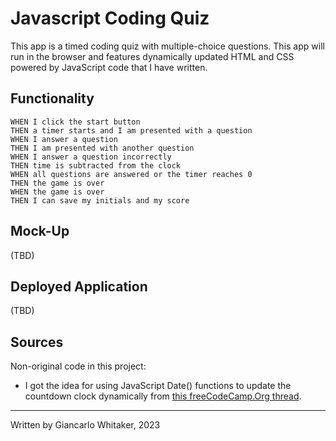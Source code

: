 # Javascript Coding Quiz

This app is a timed coding quiz with multiple-choice questions. This app will run in the browser and features dynamically updated HTML and CSS powered by JavaScript code that I have written.

## Functionality

```
WHEN I click the start button
THEN a timer starts and I am presented with a question
WHEN I answer a question
THEN I am presented with another question
WHEN I answer a question incorrectly
THEN time is subtracted from the clock
WHEN all questions are answered or the timer reaches 0
THEN the game is over
WHEN the game is over
THEN I can save my initials and my score
```

## Mock-Up

(TBD)

## Deployed Application

(TBD)

## Sources

Non-original code in this project:

* I got the idea for using JavaScript Date() functions to update the countdown clock dynamically from [this freeCodeCamp.Org thread](https://forum.freecodecamp.org/t/javascript-jquery-countdown-timer-with-update-capability/505432).

---
Written by Giancarlo Whitaker, 2023